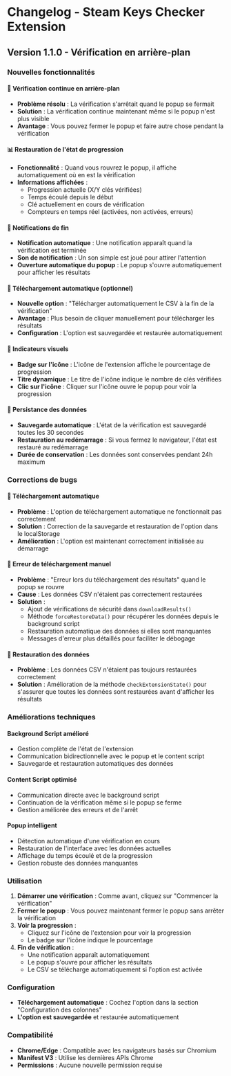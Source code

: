 # Changelog - Steam Keys Checker Extension

## Version 1.1.0 - Vérification en arrière-plan

### Nouvelles fonctionnalités

#### 🔄 Vérification continue en arrière-plan
- **Problème résolu** : La vérification s'arrêtait quand le popup se fermait
- **Solution** : La vérification continue maintenant même si le popup n'est plus visible
- **Avantage** : Vous pouvez fermer le popup et faire autre chose pendant la vérification

#### 📊 Restauration de l'état de progression
- **Fonctionnalité** : Quand vous rouvrez le popup, il affiche automatiquement où en est la vérification
- **Informations affichées** :
  - Progression actuelle (X/Y clés vérifiées)
  - Temps écoulé depuis le début
  - Clé actuellement en cours de vérification
  - Compteurs en temps réel (activées, non activées, erreurs)

#### 🔔 Notifications de fin
- **Notification automatique** : Une notification apparaît quand la vérification est terminée
- **Son de notification** : Un son simple est joué pour attirer l'attention
- **Ouverture automatique du popup** : Le popup s'ouvre automatiquement pour afficher les résultats

#### 💾 Téléchargement automatique (optionnel)
- **Nouvelle option** : "Télécharger automatiquement le CSV à la fin de la vérification"
- **Avantage** : Plus besoin de cliquer manuellement pour télécharger les résultats
- **Configuration** : L'option est sauvegardée et restaurée automatiquement

#### 🎯 Indicateurs visuels
- **Badge sur l'icône** : L'icône de l'extension affiche le pourcentage de progression
- **Titre dynamique** : Le titre de l'icône indique le nombre de clés vérifiées
- **Clic sur l'icône** : Cliquer sur l'icône ouvre le popup pour voir la progression

#### 💾 Persistance des données
- **Sauvegarde automatique** : L'état de la vérification est sauvegardé toutes les 30 secondes
- **Restauration au redémarrage** : Si vous fermez le navigateur, l'état est restauré au redémarrage
- **Durée de conservation** : Les données sont conservées pendant 24h maximum

### Corrections de bugs

#### 🐛 Téléchargement automatique
- **Problème** : L'option de téléchargement automatique ne fonctionnait pas correctement
- **Solution** : Correction de la sauvegarde et restauration de l'option dans le localStorage
- **Amélioration** : L'option est maintenant correctement initialisée au démarrage

#### 🐛 Erreur de téléchargement manuel
- **Problème** : "Erreur lors du téléchargement des résultats" quand le popup se rouvre
- **Cause** : Les données CSV n'étaient pas correctement restaurées
- **Solution** : 
  - Ajout de vérifications de sécurité dans `downloadResults()`
  - Méthode `forceRestoreData()` pour récupérer les données depuis le background script
  - Restauration automatique des données si elles sont manquantes
  - Messages d'erreur plus détaillés pour faciliter le débogage

#### 🐛 Restauration des données
- **Problème** : Les données CSV n'étaient pas toujours restaurées correctement
- **Solution** : Amélioration de la méthode `checkExtensionState()` pour s'assurer que toutes les données sont restaurées avant d'afficher les résultats

### Améliorations techniques

#### Background Script amélioré
- Gestion complète de l'état de l'extension
- Communication bidirectionnelle avec le popup et le content script
- Sauvegarde et restauration automatiques des données

#### Content Script optimisé
- Communication directe avec le background script
- Continuation de la vérification même si le popup se ferme
- Gestion améliorée des erreurs et de l'arrêt

#### Popup intelligent
- Détection automatique d'une vérification en cours
- Restauration de l'interface avec les données actuelles
- Affichage du temps écoulé et de la progression
- Gestion robuste des données manquantes

### Utilisation

1. **Démarrer une vérification** : Comme avant, cliquez sur "Commencer la vérification"
2. **Fermer le popup** : Vous pouvez maintenant fermer le popup sans arrêter la vérification
3. **Voir la progression** : 
   - Cliquez sur l'icône de l'extension pour voir la progression
   - Le badge sur l'icône indique le pourcentage
4. **Fin de vérification** :
   - Une notification apparaît automatiquement
   - Le popup s'ouvre pour afficher les résultats
   - Le CSV se télécharge automatiquement si l'option est activée

### Configuration

- **Téléchargement automatique** : Cochez l'option dans la section "Configuration des colonnes"
- **L'option est sauvegardée** et restaurée automatiquement

### Compatibilité

- **Chrome/Edge** : Compatible avec les navigateurs basés sur Chromium
- **Manifest V3** : Utilise les dernières APIs Chrome
- **Permissions** : Aucune nouvelle permission requise 